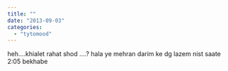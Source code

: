 ```yaml
---
title: ""
date: "2013-09-03"
categories: 
  - "tytomood"
---
```


heh....khialet rahat shod ....? hala ye mehran darim ke dg lazem nist saate 2:05 bekhabe
